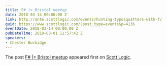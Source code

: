 ```yaml
---
title: F# |> Bristol meetup
date: 2018-03-14 00:00:00 Z
link: http://ante.scottlogic.com/events/hunting-typosquatters-with-f/
guid: https://www.scottlogic.com/?post_type=events&p=4136
eventDate: 2018-03-14 00:00:00 Z
pubDateTime: 2018-03-01 11:57:42 Z
speakers:
- Chester Burbidge
---
```


<p>The post <a rel="nofollow" href="http://ante.scottlogic.com/events/hunting-typosquatters-with-f/">F# |&gt; Bristol meetup</a> appeared first on <a rel="nofollow" href="http://ante.scottlogic.com">Scott Logic</a>.</p>